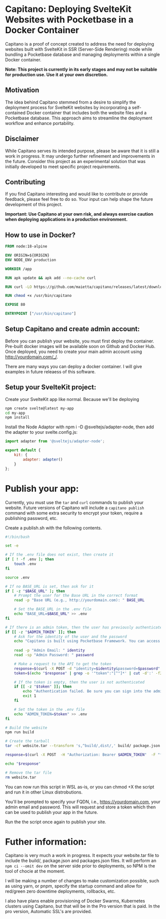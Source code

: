 # Capitano: Deploying SvelteKit Websites with Pocketbase in a Docker Container

Capitano is a proof of concept created to address the need for deploying websites built with SvelteKit in SSR (Server-Side Rendering) mode while bundling a Pocketbase database and managing deployments within a single Docker container.

**Note: This project is currently in its early stages and may not be suitable for production use. Use it at your own discretion.**

## Motivation

The idea behind Capitano stemmed from a desire to simplify the deployment process for SvelteKit websites by incorporating a self-contained Docker container that includes both the website files and a Pocketbase database. This approach aims to streamline the deployment workflow and enhance portability.

## Disclaimer

While Capitano serves its intended purpose, please be aware that it is still a work in progress. It may undergo further refinement and improvements in the future. Consider this project as an experimental solution that was initially developed to meet specific project requirements.

## Contributing

If you find Capitano interesting and would like to contribute or provide feedback, please feel free to do so. Your input can help shape the future development of this project.

**Important: Use Capitano at your own risk, and always exercise caution when deploying applications in a production environment.**

## How to use in Docker?

```Dockerfile
FROM node:18-alpine

ENV ORIGIN=${ORIGIN}
ENV NODE_ENV production

WORKDIR /app

RUN apk update && apk add --no-cache curl

RUN curl -LO https://github.com/maietta/capitano/releases/latest/download/capitano

RUN chmod +x /usr/bin/capitano

EXPOSE 80

ENTRYPOINT ["/usr/bin/capitano"]
```

## Setup Capitano and create admin account:

Before you can publish your website, you must first deploy the container. Pre-built docker images will be available soon on Github and Docker Hub. Once deployed, you need to create your main admin account using http://yourdomain.com/_/.

There are many ways you can deploy a docker container. I will give examples in future releaess of this software.

## Setup your SvelteKit project:

Create your SvelteKit app like normal. Because we'll be deploying

```sh
npm create svelte@latest my-app
cd my-app
npm install
```

Install the Node Adaptor with npm i -D @sveltejs/adapter-node, then add the adapter to your svelte.config.js:

```js
import adapter from '@sveltejs/adapter-node';

export default {
    kit: {
        adapter: adapter()
    }
};
```

# Publish your app:

Currently, you must use the `tar` and `curl` commands to publish your website. Future versions of Capitano will include a `capitano publish` command with some extra security to encrypt your token, require a publishing password, etc.

Create a publish.sh with the following contents.

```sh
#!/bin/bash

set -e

# If the .env file does not exist, then create it
if [ ! -f .env ]; then
    touch .env
fi

source .env

# If no BASE_URL is set, then ask for it
if [ -z "$BASE_URL" ]; then
    # Prompt the user for the Base URL in the correct format
    read -p "Base URL (e.g., http://yourdomain.com): " BASE_URL

    # Set the BASE_URL in the .env file
    echo "BASE_URL=$BASE_URL" >> .env
fi

# If there is an admin token, then the user has previously authenticated
if [[ -z "$ADMIN_TOKEN" ]]; then
    # Ask for the identity of the user and the password
    echo "Capitano is built using Pocketbase Framework. You can access the admin panel at $BASE_URL/_/. Once you create an admin account, you can use those credentials create a token used to publish your web app."
    
    read -p "Admin Email: " identity
    read -sp "Admin Password: " password

    # Make a request to the API to get the token
    response=$(curl -X POST -d "identity=$identity&password=$password" $BASE_URL/api/admins/auth-with-password)
    token=$(echo "$response" | grep -o '"token":"[^"]*' | cut -d':' -f2 | tr -d '"')

    # If the token is empty, then the user is not authenticated
    if [[ -z "$token" ]]; then
        echo "Authentication failed. Be sure you can sign into the admin panel with the credentials you provided, or that you correctly set the BASE_URL in the .env file."
        exit 1
    fi

    # Set the token in the .env file
    echo "ADMIN_TOKEN=$token" >> .env
fi

# Build the website
npm run build

# Create the tarball
tar -cf website.tar --transform 's,^build/,dist/,' build/ package.json package-lock.json

response=$(curl -X POST  -H "Authorization: Bearer $ADMIN_TOKEN"  -F "file=@website.tar" $BASE_URL)

echo "$response"

# Remove the tar file
rm website.tar
```

You can now run this script in WSL as-is, or you can chmod +X the script and run it in other Linux distrobutions.

You'll be prompted to specify your FQDN, i.e., https://yourdomain.com, your admin email and password. This will request and store a token which then can be used to publish your app in the future.

Run the the script once again to publish your site.

# Futher information:

Capitano is very much a work in progress. It expects your website.tar file to include the build/, package.json and packages.json files. It will perform an `npm ci --omit dev` on the server side prior to deployments, so NPM is the tool of chocie at the moment.

I will be making a number of changes to make customization possible, such as using yarn, or pnpm, specify the startup command and allow for red/green zero downtime deployments, rollbacks, etc.

I also have plans enable provisioning of Docker Swarms, Kubernetes clusters using Capitano, but that will be in the Pro version that is paid. In the pro version, Automatic SSL's are provided.